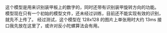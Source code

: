 这个模型是用来识别装甲板上的数字的，同时还带有识别装甲旋转方向的功能。
模型现在只有一个初始的模型文件，还未经过训练，目前还不能实现有效的识别，就先不上传了。
经过测试，这个模型在 128x128 的图片上单张用时大约 13ms
接口我先放在这里了，或许对反小陀螺算法会有用。
